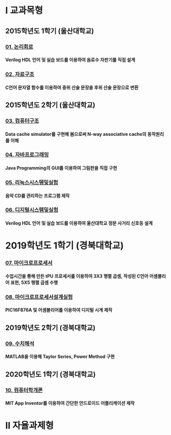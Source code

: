 # Ⅰ 교과목형

## 2015학년도 1학기 (울산대학교)

### [01. 논리회로](https://github.com/tsunaq/SW_Logic_Circuits)  

#### Verilog HDL 언어 및 실습 보드를 이용하여 음료수 자판기를 직접 설계

### [02. 자료구조](https://github.com/tsunaq/SW_Data_Structure)  

#### C언어 문자열 함수를 이용하여 중위 산술 문장을 후위 산술 문장으로 변환

## 2015학년도 2학기 (울산대학교)

### [03. 컴퓨터구조](https://github.com/tsunaq/SW_Computer_Architectures)  

#### Data cache simulator를 구현해 봄으로써 N-way associative cache의 동작원리를 이해

### [04. 자바프로그래밍](https://github.com/tsunaq/SW_Java_Programming)  

#### Java Programming의 GUI를 이용하여 그림판을 직접 구현

### [05. 리눅스시스템및실험](https://github.com/tsunaq/SW_Linux_System_and_Lab)  

#### 음악 CD를 관리하는 프로그램 제작

### [06. 디지털시스템및실험](https://github.com/tsunaq/SW_Digital_System_and_Experiment)  

#### Verilog HDL 언어 및 실습 보드를 이용하여 울산대학교 정문 사거리 신호등 설계


# 2019학년도 1학기 (경북대학교)

### [07. 마이크로프로세서](https://github.com/tsunaq/SW_Microprocessors)  

#### 수업시간을 통해 만든 tPU 프로세서를 이용하여 3X3 행렬 곱셈, 작성된 C언어 어셈블리어 표현, 5X5 행렬 곱셈 수행

### [08. 마이크로프로세서설계실험](https://github.com/tsunaq/SW_Microprocessors_Capstone_Design_Lab)  

#### PIC16F876A 및 어셈블리어를 이용하여 디지털 시계 제작

## 2019학년도 2학기 (경북대학교)
### [09. 수치해석](https://github.com/tsunaq/SW_Numerical_Analysis)  

#### MATLAB을 이용해 Taylor Series, Power Method 구현

## 2020학년도 1학기 (경북대학교)
### [10. 컴퓨터학개론](https://github.com/tsunaq/SW_Introduction_to_Computer_Science_and_Engineering)  

#### MIT App Inventor를 이용하여 간단한 안드로이드 어플리케이션 제작

# Ⅱ 자율과제형 
